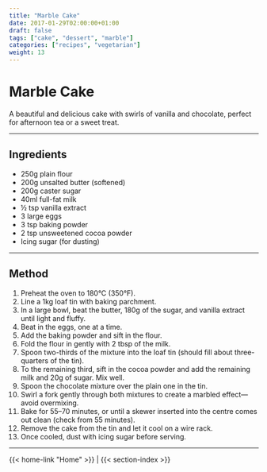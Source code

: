 ```yaml
---
title: "Marble Cake"
date: 2017-01-29T02:00:00+01:00
draft: false
tags: ["cake", "dessert", "marble"]
categories: ["recipes", "vegetarian"]
weight: 13
---
```


# Marble Cake

A beautiful and delicious cake with swirls of vanilla and chocolate, perfect for afternoon tea or a sweet treat.

---

## Ingredients

- 250g plain flour  
- 200g unsalted butter (softened)  
- 200g caster sugar  
- 40ml full-fat milk  
- ½ tsp vanilla extract  
- 3 large eggs  
- 3 tsp baking powder  
- 2 tsp unsweetened cocoa powder  
- Icing sugar (for dusting)  

---

## Method

1. Preheat the oven to 180°C (350°F).  
2. Line a 1kg loaf tin with baking parchment.  
3. In a large bowl, beat the butter, 180g of the sugar, and vanilla extract until light and fluffy.  
4. Beat in the eggs, one at a time.  
5. Add the baking powder and sift in the flour.  
6. Fold the flour in gently with 2 tbsp of the milk.  
7. Spoon two-thirds of the mixture into the loaf tin (should fill about three-quarters of the tin).  
8. To the remaining third, sift in the cocoa powder and add the remaining milk and 20g of sugar. Mix well.  
9. Spoon the chocolate mixture over the plain one in the tin.  
10. Swirl a fork gently through both mixtures to create a marbled effect—avoid overmixing.  
11. Bake for 55–70 minutes, or until a skewer inserted into the centre comes out clean (check from 55 minutes).  
12. Remove the cake from the tin and let it cool on a wire rack.  
13. Once cooled, dust with icing sugar before serving.

---
{{< home-link "Home" >}} | {{< section-index >}}